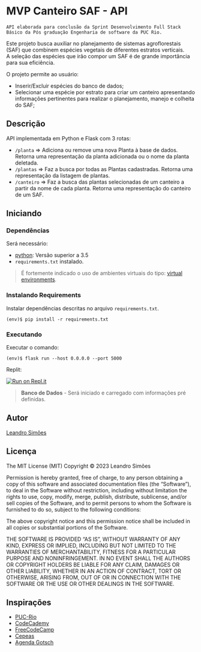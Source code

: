 # MVP Canteiro SAF - API

    API elaborada para conclusão da Sprint Desenvolvimento Full Stack Básico da Pós graduação Engenharia de software da PUC Rio.
Este projeto busca auxiliar no planejamento de sistemas agroflorestais (SAF) que combinem espécies vegetais de diferentes estratos verticais.<br>
A seleção das espécies que irão compor um SAF é de grande importância para sua eficiência.

O projeto permite ao usuário:
- Inserir/Excluir espécies do banco de dados;
- Selecionar uma espécie por estrato para criar um canteiro apresentando informações pertinentes para realizar o planejamento, manejo e colheita do SAF; 

## Descrição

API implementada em Python e Flask com 3 rotas:
- `/planta` => 
    Adiciona ou remove uma nova Planta à base de dados. Retorna uma representação da planta adicionada ou o nome da planta deletada.
- `/plantas` => 
    Faz a busca por todas as Plantas cadastradas. Retorna uma representação da listagem de plantas.
- `/canteiro` => 
    Faz a busca das plantas selecionadas de um canteiro a partir da nome de cada planta. Retorna uma representação do canteiro de um SAF.

## Iniciando

### Dependências

Será necessário:
- [python](https://www.python.org/): Versão superior a 3.5
- `requirements.txt` instalado.

> É fortemente indicado o uso de ambientes virtuais do tipo: [virtual environments](https://docs.python.org/3/library/venv.html).

### Instalando Requirements

Instalar dependências descritas no arquivo `requirements.txt`.
```
(env)$ pip install -r requirements.txt
```

### Executando

Executar o comando:
```
(env)$ flask run --host 0.0.0.0 --port 5000
```

Replit:

[![Run on Repl.it](https://replit.com/badge/github/Leandr0SmS/puc_rio-mvp_1-back_end)](https://replit.com/new/github/Leandr0SmS/puc_rio-mvp_1-back_end)

> **Banco de Dados** - Será iniciado e carregado com informações pré definidas.

## Autor
 
[Leandro Simões](https://github.com/Leandr0SmS)

## Licença

The MIT License (MIT)
Copyright © 2023 Leandro Simões

Permission is hereby granted, free of charge, to any person obtaining a copy of this software and associated documentation files (the “Software”), to deal in the Software without restriction, including without limitation the rights to use, copy, modify, merge, publish, distribute, sublicense, and/or sell copies of the Software, and to permit persons to whom the Software is furnished to do so, subject to the following conditions:

The above copyright notice and this permission notice shall be included in all copies or substantial portions of the Software.

THE SOFTWARE IS PROVIDED “AS IS”, WITHOUT WARRANTY OF ANY KIND, EXPRESS OR IMPLIED, INCLUDING BUT NOT LIMITED TO THE WARRANTIES OF MERCHANTABILITY, FITNESS FOR A PARTICULAR PURPOSE AND NONINFRINGEMENT. IN NO EVENT SHALL THE AUTHORS OR COPYRIGHT HOLDERS BE LIABLE FOR ANY CLAIM, DAMAGES OR OTHER LIABILITY, WHETHER IN AN ACTION OF CONTRACT, TORT OR OTHERWISE, ARISING FROM, OUT OF OR IN CONNECTION WITH THE SOFTWARE OR THE USE OR OTHER DEALINGS IN THE SOFTWARE.

## Inspirações

* [PUC-Rio](https://www.puc-rio.br/index.html)
* [CodeCademy](https://www.codecademy.com/)
* [FreeCodeCamp](https://www.freecodecamp.org/learn/)
* [Cepeas](https://www.cepeas.org/)
* [Agenda Gotsch](https://agendagotsch.com/)

